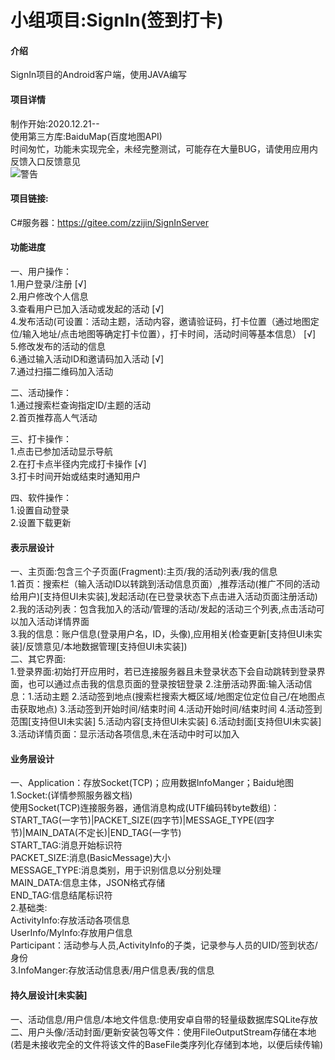# 小组项目:SignIn(签到打卡)


#### 介绍
SignIn项目的Android客户端，使用JAVA编写   
  
#### 项目详情  
制作开始:2020.12.21--  
使用第三方库:BaiduMap(百度地图API)  
时间匆忙，功能未实现完全，未经完整测试，可能存在大量BUG，请使用应用内反馈入口反馈意见  
![警告](https://images.gitee.com/uploads/images/2021/0102/190937_55147592_8505810.png "屏幕截图.png")
  
#### 项目链接:
C#服务器：https://gitee.com/zzijin/SignInServer  
  
  
#### 功能进度  
  
一、用户操作：  
   1.用户登录/注册 [√]  
   2.用户修改个人信息   
   3.查看用户已加入活动或发起的活动 [√]    
   4.发布活动(可设置：活动主题，活动内容，邀请验证码，打卡位置（通过地图定位/输入地址/点击地图等确定打卡位置），打卡时间，活动时间等基本信息） [√]  
   5.修改发布的活动的信息  
   6.通过输入活动ID和邀请码加入活动 [√]  
   7.通过扫描二维码加入活动  
  
二、活动操作：  
   1.通过搜索栏查询指定ID/主题的活动  
   2.首页推荐高人气活动  
  
三、打卡操作：  
   1.点击已参加活动显示导航  
   2.在打卡点半径内完成打卡操作 [√]  
   3.打卡时间开始或结束时通知用户    

四、软件操作：  
   1.设置自动登录  
   2.设置下载更新  
  
  
#### 表示层设计  
  
一、主页面:包含三个子页面(Fragment):主页/我的活动列表/我的信息  
   1.首页：搜索栏（输入活动ID以转跳到活动信息页面）,推荐活动(推广不同的活动给用户)[支持但UI未实装],发起活动(在已登录状态下点击进入活动页面注册活动)
   2.我的活动列表：包含我加入的活动/管理的活动/发起的活动三个列表,点击活动可以加入活动详情界面  
   3.我的信息：账户信息(登录用户名，ID，头像),应用相关(检查更新[支持但UI未实装]/反馈意见/本地数据管理[支持但UI未实装])   
二、其它界面:  
   1.登录界面:初始打开应用时，若已连接服务器且未登录状态下会自动跳转到登录界面，也可以通过点击我的信息页面的登录按钮登录
   2.注册活动界面:输入活动信息：1.活动主题 2.活动签到地点(搜索栏搜索大概区域/地图定位定位自己/在地图点击获取地点) 3.活动签到开始时间/结束时间 4.活动开始时间/结束时间 4.活动签到范围[支持但UI未实装] 5.活动内容[支持但UI未实装] 6.活动封面[支持但UI未实装]
   3.活动详情页面：显示活动各项信息,未在活动中时可以加入   
   

#### 业务层设计  
  
一、Application：存放Socket(TCP)；应用数据InfoManger；Baidu地图  
   1.Socket:(详情参照服务器文档)  
   使用Socket(TCP)连接服务器，通信消息构成(UTF编码转byte数组)：    
   START_TAG(一字节)|PACKET_SIZE(四字节)|MESSAGE_TYPE(四字节)|MAIN_DATA(不定长)|END_TAG(一字节)  
   START_TAG:消息开始标识符   
   PACKET_SIZE:消息(BasicMessage)大小  
   MESSAGE_TYPE:消息类别，用于识别信息以分别处理  
   MAIN_DATA:信息主体，JSON格式存储  
   END_TAG:信息结尾标识符  
   2.基础类:  
       ActivityInfo:存放活动各项信息  
       UserInfo/MyInfo:存放用户信息  
       Participant：活动参与人员,ActivityInfo的子类，记录参与人员的UID/签到状态/身份  
   3.InfoManger:存放活动信息表/用户信息表/我的信息  
   
   
#### 持久层设计[未实装]   
  
一、活动信息/用户信息/本地文件信息:使用安卓自带的轻量级数据库SQLite存放  
二、用户头像/活动封面/更新安装包等文件：使用FileOutputStream存储在本地(若是未接收完全的文件将该文件的BaseFile类序列化存储到本地，以便后续传输)  
